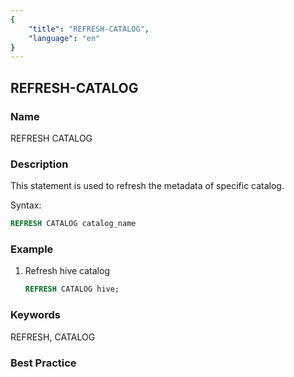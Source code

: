 ```yaml
---
{
    "title": "REFRESH-CATALOG",
    "language": "en"
}
---
```


<!--
Licensed to the Apache Software Foundation (ASF) under one
or more contributor license agreements.  See the NOTICE file
distributed with this work for additional information
regarding copyright ownership.  The ASF licenses this file
to you under the Apache License, Version 2.0 (the
"License"); you may not use this file except in compliance
with the License.  You may obtain a copy of the License at

  http://www.apache.org/licenses/LICENSE-2.0

Unless required by applicable law or agreed to in writing,
software distributed under the License is distributed on an
"AS IS" BASIS, WITHOUT WARRANTIES OR CONDITIONS OF ANY
KIND, either express or implied.  See the License for the
specific language governing permissions and limitations
under the License.
-->

## REFRESH-CATALOG

### Name

REFRESH CATALOG

### Description

This statement is used to refresh the metadata of specific catalog.

Syntax:

```sql
REFRESH CATALOG catalog_name
```

### Example

1. Refresh hive catalog

    ```sql
    REFRESH CATALOG hive;
    ```

### Keywords

REFRESH, CATALOG

### Best Practice

